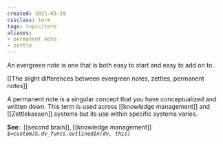 ```yaml
---
created: 2021-05-29
cssclass: term
tags: topic/term
aliases:
- permanent note
- zettle
---
```


An evergreen note is one that is both easy to start and easy to add on to.

[[The slight differences between evergreen notes, zettles, permanent notes]]

A permanent note is a singular concept that you have conceptualized and written down. This term is used across [[knowledge management]] and [[Zettlekassen]] systems but its use within specific systems varies.  

**See**:: [[second brain]], [[knowledge management]]
*`$=customJS.dv_funcs.outlinedIn(dv, this)`*


